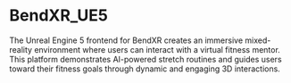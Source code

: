 # BendXR_UE5
The Unreal Engine 5 frontend for BendXR creates an immersive mixed-reality environment where users can interact with a virtual fitness mentor. This platform demonstrates AI-powered stretch routines and guides users toward their fitness goals through dynamic and engaging 3D interactions.
